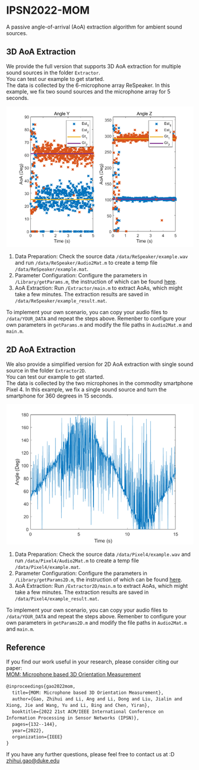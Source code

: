 # IPSN2022-MOM
A passive angle-of-arrival (AoA) extraction algorithm for ambient sound sources.

## 3D AoA Extraction
We provide the full version that supports 3D AoA extraction for multiple sound sources in the folder `Extractor`.\
You can test our example to get started.\
The data is collected by the 6-microphone array ReSpeaker.
In this example, we fix two sound sources and the microphone array for 5 seconds.

![alt text](/data/ReSpeaker/example.png)

1. Data Preparation: Check the source data `/data/ReSpeaker/example.wav` and run `/data/ReSpeaker/Audio2Mat.m` to create a temp file `/data/ReSpeaker/example.mat`.
2. Parameter Configuration: Configure the parameters in `/Library/getParams.m`, the instruction of which can be found [here](/Library/).
3. AoA Extraction: Run `/Extractor/main.m` to extract AoAs, which might take a few minutes. The extraction results are saved in `/data/ReSpeaker/example_result.mat`.

To implement your own scenario, you can copy your audio files to `/data/YOUR_DATA` and repeat the steps above.
Remenber to configure your own parameters in `getParams.m` and modify the file paths in `Audio2Mat.m` and `main.m`.

## 2D AoA Extraction
We also provide a simplified version for 2D AoA extraction with single sound source in the folder `Extractor2D`.\
You can test our example to get started.\
The data is collected by the two microphones in the commodity smartphone Pixel 4.
In this example, we fix a single sound source and turn the smartphone for 360 degrees in 15 seconds.

![alt text](/data/Pixel4/example.png)

1. Data Preparation: Check the source data `/data/Pixel4/example.wav` and run `/data/Pixel4/Audio2Mat.m` to create a temp file `/data/Pixel4/example.mat`.
2. Parameter Configuration: Configure the parameters in `/Library/getParams2D.m`, the instruction of which can be found [here](/Library/).
3. AoA Extraction: Run `/Extractor2D/main.m` to extract AoAs, which might take a few minutes. The extraction results are saved in `/data/Pixel4/example_result.mat`.

To implement your own scenario, you can copy your audio files to `/data/YOUR_DATA` and repeat the steps above.
Remenber to configure your own parameters in `getParams2D.m` and modify the file paths in `Audio2Mat.m` and `main.m`.

## Reference
If you find our work useful in your research, please consider citing our paper:\
[MOM: Microphone based 3D Orientation Measurement](https://ieeexplore.ieee.org/abstract/document/9826109)

`@inproceedings{gao2022mom,`\
&nbsp;&nbsp;&nbsp;&nbsp;`title={MOM: Microphone based 3D Orientation Measurement},`\
&nbsp;&nbsp;&nbsp;&nbsp;`author={Gao, Zhihui and Li, Ang and Li, Dong and Liu, Jialin and Xiong, Jie and Wang, Yu and Li, Bing and Chen, Yiran},`\
&nbsp;&nbsp;&nbsp;&nbsp;`booktitle={2022 21st ACM/IEEE International Conference on Information Processing in Sensor Networks (IPSN)},`\
&nbsp;&nbsp;&nbsp;&nbsp;`pages={132--144},`\
&nbsp;&nbsp;&nbsp;&nbsp;`year={2022},`\
&nbsp;&nbsp;&nbsp;&nbsp;`organization={IEEE}`\
`}`

If you have any further questions, please feel free to contact us at :D\
zhihui.gao@duke.edu
